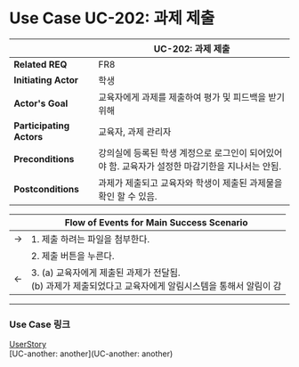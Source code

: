 # Use Case UC-202: 과제 제출 

|                          | UC-202: 과제 제출                                            |
| ------------------------ | ------------------------------------------------------------ |
| __Related REQ__          | FR8                                                     |
| __Initiating Actor__     | 학생                                                       |
| __Actor's Goal__         | 교육자에게 과제를 제출하여 평가 및 피드백을 받기 위해   |
| __Participating Actors__ | 교육자, 과제 관리자                        |
| __Preconditions__        | 강의실에 등록된 학생 계정으로 로그인이 되어있어야 함. 교육자가 설정한 마감기한을 지나서는 안됨.    |
| __Postconditions__       | 과제가 제출되고 교육자와 학생이 제출된 과제물을 확인 할 수 있음. |

|      | Flow of Events for Main Success Scenario                     |
| ---- | ------------------------------------------------------------ |
| ->   | 1. 제출 하려는 파일을 첨부한다.                |
|      | 2. 제출 버튼을 누른다.               |
| <-   | 3. (a) 교육자에게 제출된 과제가 전달됨. <br />(b) 과제가 제출되었다고 교육자에게 알림시스템을 통해서 알림이 감 |

-------

### Use Case 링크

[UserStory](UserStory)<br/>[UC-another: another](UC-another: another)<br/>

